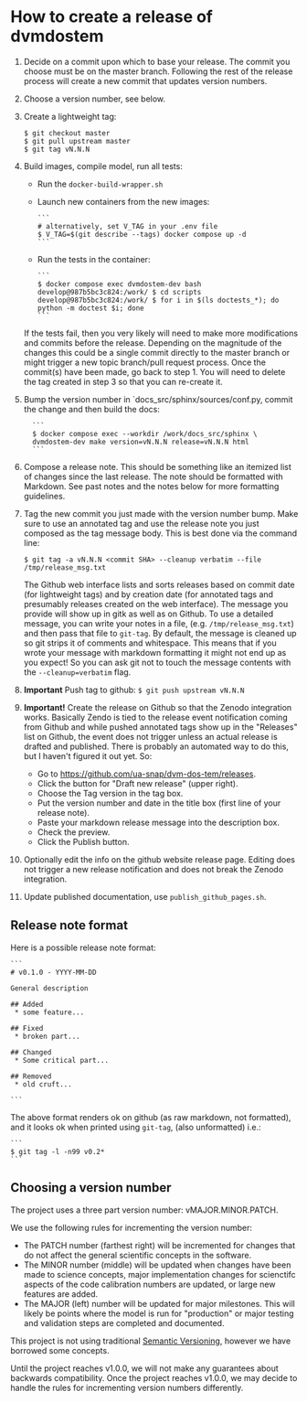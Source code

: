 # How to create a release of dvmdostem

1. Decide on a commit upon which to base your release. The commit you choose
   must be on the master branch. Following the rest of the release process will
   create a new commit that updates version numbers.

2. Choose a version number, see below.

3. Create a lightweight tag:

    ```
    $ git checkout master
    $ git pull upstream master
    $ git tag vN.N.N
    ```

4. Build images, compile model, run all tests:

   * Run the `docker-build-wrapper.sh`
   * Launch new containers from the new images:

         ```
         # alternatively, set V_TAG in your .env file
         $ V_TAG=$(git describe --tags) docker compose up -d
         ```

   * Run the tests in the container:

         ```
         $ docker compose exec dvmdostem-dev bash
         develop@987b5bc3c824:/work/ $ cd scripts
         develop@987b5bc3c824:/work/ $ for i in $(ls doctests_*); do python -m doctest $i; done
         ```

   If the tests fail, then you very likely will need to make more modifications
   and commits before the release. Depending on the magnitude of the changes
   this could be a single commit directly to the master branch or might trigger
   a new topic branch/pull request process. Once the commit(s) have been made,
   go back to step 1. You will need to delete the tag created in step 3 so that
   you can re-create it.

5. Bump the version number in `docs_src/sphinx/sources/conf.py, commit the
   change and then build the docs:

         ```
         $ docker compose exec --workdir /work/docs_src/sphinx \
         dvmdostem-dev make version=vN.N.N release=vN.N.N html
         ```

6. Compose a release note. This should be something like an itemized list of
   changes since the last release. The note should be formatted with Markdown.
   See past notes and the notes below for more formatting guidelines.

7. Tag the new commit you just made with the version number bump. Make sure to
   use an annotated tag and use the release note you just composed as the tag
   message body. This is best done via the command line: 

    ```
    $ git tag -a vN.N.N <commit SHA> --cleanup verbatim --file /tmp/release_msg.txt
    ```

   The Github web interface lists and sorts releases based on commit date (for
   lightweight tags) and by creation date (for annotated tags and presumably
   releases created on the web interface). The message you provide will show up
   in gitk as well as on Github. To use a detailed message, you can write your
   notes in a file, (e.g. `/tmp/release_msg.txt`) and then pass that file to
   `git-tag`. By default, the message is cleaned up so git strips it of comments
   and whitespace. This means that if you wrote your message with markdown
   formatting it might not end up as you expect! So you can ask git not to touch
   the message contents with the `--cleanup=verbatim` flag.

8. **Important** Push tag to github: `$ git push upstream vN.N.N`

9. **Important!** Create the release on Github so that the Zenodo integration
works. Basically Zendo is tied to the release event notification coming from
Github and while pushed annotated tags show up in the "Releases" list on Github,
the event does not trigger unless an actual release is drafted and published.
There is probably an automated way to do this, but I haven't figured it out yet.
So:
   * Go to https://github.com/ua-snap/dvm-dos-tem/releases.
   * Click the button for "Draft new release" (upper right).
   * Choose the Tag version in the tag box.
   * Put the version number and date in the title box (first line of your
     release note).
   * Paste your markdown release message into the description box.
   * Check the preview.
   * Click the Publish button.

10. Optionally edit the info on the github website release page. Editing 
does not trigger a new release notification and does not break the Zenodo
integration.

11. Update published documentation, use `publish_github_pages.sh`.

## Release note format

Here is a possible release note format:

    ```
    # v0.1.0 - YYYY-MM-DD
    
    General description

    ## Added
     * some feature...

    ## Fixed
     * broken part...

    ## Changed
     * Some critical part...

    ## Removed
     * old cruft...
    
    ```
The above format renders ok on github (as raw markdown, not formatted),
and it looks ok when printed using `git-tag`, (also unformatted) i.e.:

    ```
    $ git tag -l -n99 v0.2*
    ```


## Choosing a version number

The project uses a three part version number: vMAJOR.MINOR.PATCH.

We use the following rules for incrementing the version number:
 * The PATCH number (farthest right) will be incremented for changes 
   that do not affect the general scientific concepts in the 
   software.
 * The MINOR number (middle) will be updated when changes have been made 
   to science concepts, major implementation changes for scienctifc aspects 
   of the code calibration numbers are updated, or large new features are added.
 * The MAJOR (left) number will be updated for major milestones. This will likely 
   be points where the model is run for "production" or major testing and
   validation steps are completed and documented.

This project is not using traditional [Semantic Versioning](https://semver.org/spec/v2.0.0.html),
however we have borrowed some concepts.

Until the project reaches v1.0.0, we will not make any guarantees about backwards
compatibility. Once the project reaches v1.0.0, we may decide to handle the rules
for incrementing version numbers differently.



